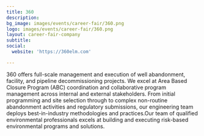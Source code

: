 ```yaml
---
title: 360
description: 
bg_image: images/events/career-fair/360.png
logo: images/events/career-fair/360.png
layout: career-fair-company
subtitle: 
social:
  website: 'https://360elm.com'

---
```

360 offers full-scale management and execution of well abandonment, facility, and pipeline decommissioning projects. We excel at Area Based Closure Program (ABC) coordination and collaborative program management across internal and external stakeholders. From initial programming and site selection through to complex non-routine abandonment activities and regulatory submissions, our engineering team deploys best-in-industry methodologies and practices.Our team of qualified environmental professionals excels at building and executing risk-based environmental programs and solutions.